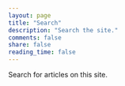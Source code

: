 ```yaml
---
layout: page
title: "Search"
description: "Search the site."
comments: false
share: false
reading_time: false
---  
```


Search for articles on this site.

<script type="text/javascript">
  var GOOG_FIXURL_LANG = 'en';
  var GOOG_FIXURL_SITE = '{{ site.url }}'
</script>
<script type="text/javascript"
  src="//linkhelp.clients.google.com/tbproxy/lh/wm/fixurl.js">
</script>